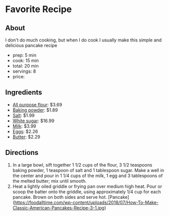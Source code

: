 # Favorite Recipe
 ## About
 I don't do much cooking, but when I do cook I usually make this simple and delicious pancake recipe
* prep: 5 min
* cook: 15 min
* total: 20 min
* servings: 8
* price: 

## Ingredients
* [All purpose flour](https://www.target.com/p/king-arthur-flour-unbleached-all-purpose-flour-5lbs/-/A-14777928?ref=tgt_adv_XS000000&AFID=google_pla_df&fndsrc=tgtao&CPNG=PLA_Grocery%2BShopping_Local&adgroup=SC_Grocery&LID=700000001170770pgs&network=g&device=c&location=9002030&ds_rl=1246978&ds_rl=1247077&ds_rl=1246978&gclid=EAIaIQobChMIks3k_Yfx5AIVE4iGCh2DZAkvEAkYASABEgJVT_D_BwE&gclsrc=aw.ds): $3.69
* [Baking powder](https://www.target.com/p/clabber-girl-double-acting-baking-powder-8-1oz/-/A-14770673?ref=tgt_adv_XS000000&AFID=google_pla_df&fndsrc=tgtao&CPNG=PLA_Grocery%2BShopping_Local&adgroup=SC_Grocery&LID=700000001170770pgs&network=g&device=c&location=9002030&ds_rl=1246978&ds_rl=1248099&gclid=EAIaIQobChMI4Knir4rx5AIVTsDICh2dLwdVEAkYASABEgIrlvD_BwE&gclsrc=aw.ds): $1.89
* [Salt](https://www.target.com/p/morton-174-all-purpose-sea-salt-26oz/-/A-13170337?ref=tgt_adv_XS000000&AFID=google_pla_df&fndsrc=tgtao&CPNG=PLA_Grocery%2BShopping&adgroup=SC_Grocery&LID=700000001170770pgs&network=g&device=c&location=9002030&ds_rl=1246978&ds_rl=1247077&ds_rl=1246978&gclid=EAIaIQobChMI0a_R3Yrx5AIVDVYMCh2OfQwlEAkYASABEgLs4_D_BwE&gclsrc=aw.ds): $1.99
* [White sugar](https://www.webstaurantstore.com/domino-pure-cane-granulated-sugar-25-lb/104SUGDM25.html?utm_source=Google&utm_medium=cpc&utm_campaign=GoogleShopping&gclid=EAIaIQobChMIy6q1hIvx5AIVConICh2_kgcTEAkYASABEgIFE_D_BwE): $16.99
* [Milk](https://www.target.com/p/dairypure-whole-milk-1gal/-/A-12921526?ref=tgt_adv_XS000000&AFID=google_pla_df&fndsrc=tgtao&CPNG=PLA_Grocery%2BShopping_Local&adgroup=SC_Grocery&LID=700000001170770pgs&network=g&device=c&location=9002030&ds_rl=1246978&ds_rl=1247077&ds_rl=1246978&gclid=EAIaIQobChMIq8CJp4vx5AIVh4nICh0TGwAyEAkYASABEgLbC_D_BwE&gclsrc=aw.ds): $3.99
* [Eggs](https://grocery.walmart.com/ip/Great-Value-Large-White-Eggs-18-count-36-oz/172844767?wmlspartner=wlpa&selectedSellerId=0&wl13=2122&adid=2222222242031972803&wmlspartner=wmtlabs&wl0=&wl1=g&wl2=c&wl3=367924779288&wl4=pla-786646799413&wl5=9002030&wl6=&wl7=&wl8=&wl9=pla&wl10=120643079&wl11=local&wl12=172844767&wl13=2122&veh=sem_LIA&gclid=EAIaIQobChMImNqjw4vx5AIVRl8NCh3G7AKdEAkYAiABEgLvUvD_BwE&gclsrc=aw.ds): $2.26
* [Butter](https://grocery.walmart.com/ip/Land-O-Lakes-Half-Stick-Salted-Butter-8-oz/10801754?wmlspartner=wlpa&selectedSellerId=0&wl13=2122&adid=22222222420331748883&wmlspartner=wmtlabs&wl0=&wl1=g&wl2=c&wl3=305074695115&wl4=pla-546274454136&wl5=9002030&wl6=&wl7=&wl8=&wl9=pla&wl10=120643079&wl11=local&wl12=10801754&wl13=2122&veh=sem_LIA&gclid=EAIaIQobChMIh4vZ4ovx5AIVGWKGCh2kVgHXEAkYCCABEgIpDvD_BwE&gclsrc=aw.ds): $2.29

## Directions
1. In a large bowl, sift together 1 1/2 cups of the flour, 3 1/2 teaspoons baking powder, 1 teaspoon of salt and 1 tablespoon sugar. Make a well in the center and pour in 1 1/4 cups of the milk, 1 egg and 3 tablespoons of the melted butter; mix until smooth.
2. Heat a lightly oiled griddle or frying pan over medium high heat. Pour or scoop the batter onto the griddle, using approximately 1/4 cup for each pancake. Brown on both sides and serve hot.
\[Pancake\](https://foodalltime.com/wp-content/uploads/2018/07/How-To-Make-Classic-American-Pancakes-Recipe-3-1.jpg)
